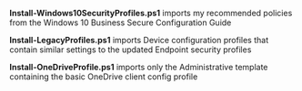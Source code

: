 **Install-Windows10SecurityProfiles.ps1** imports my recommended policies from the Windows 10 Business Secure Configuration Guide 

**Install-LegacyProfiles.ps1** imports Device configuration profiles that contain similar settings to the updated Endpoint security profiles

**Install-OneDriveProfile.ps1** imports only the Administrative template containing the basic OneDrive client config profile
